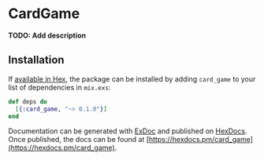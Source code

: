 # CardGame

**TODO: Add description**

## Installation

If [available in Hex](https://hex.pm/docs/publish), the package can be installed
by adding `card_game` to your list of dependencies in `mix.exs`:

```elixir
def deps do
  [{:card_game, "~> 0.1.0"}]
end
```

Documentation can be generated with [ExDoc](https://github.com/elixir-lang/ex_doc)
and published on [HexDocs](https://hexdocs.pm). Once published, the docs can
be found at [https://hexdocs.pm/card_game](https://hexdocs.pm/card_game).

